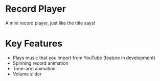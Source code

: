 # Record Player
A mini record player, just like the title says!

# Key Features
* Plays music that you import from YouTube (feature in development)
* Spinning record animation
* Tone-arm animation
* Volume slider
